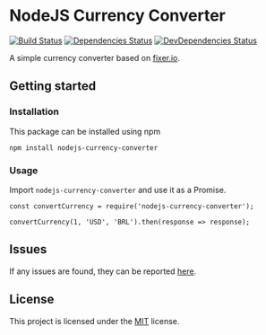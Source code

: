 # NodeJS Currency Converter

[![Build Status](https://travis-ci.org/arthurmbandeira/nodejs-currency-converter.svg?branch=master)](https://travis-ci.org/arthurmbandeira/nodejs-currency-converter)
[![Dependencies Status](https://david-dm.org/arthurmbandeira/node-currency-converter/status.svg)](https://david-dm.org/arthurmbandeira/node-currency-converter/)
[![DevDependencies Status](https://david-dm.org/arthurmbandeira/node-currency-converter/dev-status.svg)](https://david-dm.org/arthurmbandeira/node-currency-converter/)


A simple currency converter based on [fixer.io](http://fixer.io).

## Getting started

### Installation
This package can be installed using npm

```
npm install nodejs-currency-converter
```

### Usage
Import `nodejs-currency-converter` and use it as a Promise.

```
const convertCurrency = require('nodejs-currency-converter');

convertCurrency(1, 'USD', 'BRL').then(response => response);
```

## Issues
If any issues are found, they can be reported [here](https://github.com/arthurmbandeira/nodejs-currency-converter/issues).

## License

This project is licensed under the [MIT](LICENSE) license.
